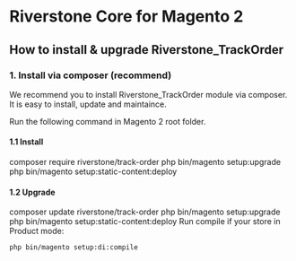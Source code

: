 # Riverstone Core for Magento 2

## How to install & upgrade Riverstone_TrackOrder

### 1. Install via composer (recommend)

We recommend you to install Riverstone_TrackOrder module via composer. It is easy to install, update and maintaince.

Run the following command in Magento 2 root folder.

#### 1.1 Install
composer require riverstone/track-order
php bin/magento setup:upgrade
php bin/magento setup:static-content:deploy
#### 1.2 Upgrade
composer update riverstone/track-order
php bin/magento setup:upgrade
php bin/magento setup:static-content:deploy
Run compile if your store in Product mode:

```
php bin/magento setup:di:compile
